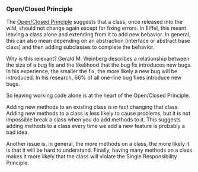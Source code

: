 
### Open/Closed Principle
The [Open/Closed Principle](http://en.wikipedia.org/wiki/Open/closed_principle) suggests that a class, once released into the wild, should not change again except for fixing errors. In Eiffel, this meant leaving a class alone and extending from it to add new behavior. In general, this can also mean depending on an abstraction (interface or abstract base class) and then adding subclasses to complete the behavior.

Why is this relevant? Gerald M. Weinberg describes a relationship between the size of a bug fix and the likelihood that the bug fix introduces new bugs. In his experience, the smaller the fix, the more likely a new bug will be introduced. In his research, 66% of all one-line bug fixes introduce new bugs.

So leaving working code alone is at the heart of the Open/Closed Principle.

Adding new methods to an existing class is in fact changing that class. Adding new methods to a class is less likely to cause problems, but it is not impossible break a class when you do add methods to it. This suggests adding methods to a class every time we add a new feature is probably a bad idea.

Another issue is, in general, the more methods on a class, the more likely it is that it will be hard to understand. Finally, having many methods on a class makes it more likely that the class will violate the Single Responsibility Principle.
 
